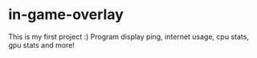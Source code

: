 # in-game-overlay
This is my first project :) Program display ping, internet usage, cpu stats, gpu stats and more!
